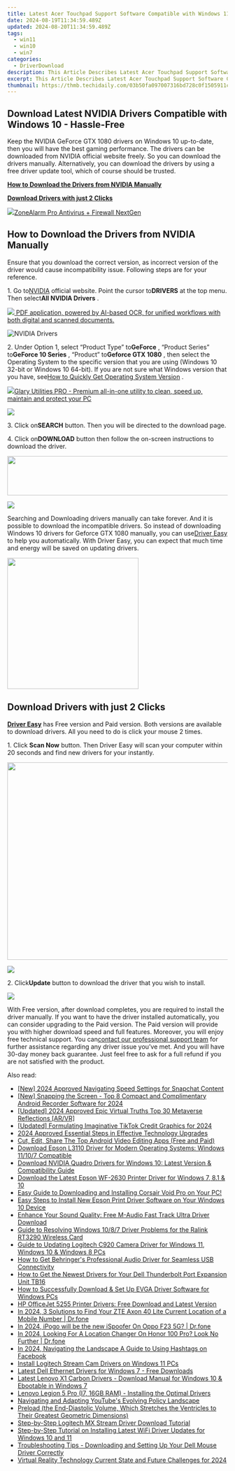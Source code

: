 ```yaml
---
title: Latest Acer Touchpad Support Software Compatible with Windows 11 - Download Now
date: 2024-08-19T11:34:59.489Z
updated: 2024-08-20T11:34:59.489Z
tags:
  - win11
  - win10
  - win7
categories:
  - DriverDownload
description: This Article Describes Latest Acer Touchpad Support Software Compatible with Windows 11 - Download Now
excerpt: This Article Describes Latest Acer Touchpad Support Software Compatible with Windows 11 - Download Now
thumbnail: https://thmb.techidaily.com/03b50fa097007316bd728c0f1505911c6985b5446ee8e6c9838cd48c592632a7.png
---
```


## Download Latest NVIDIA Drivers Compatible with Windows 10 - Hassle-Free

Keep the NVIDIA GeForce GTX 1080 drivers on Windows 10 up-to-date, then you will have the best gaming performance. The drivers can be downloaded from NVIDIA official website freely. So you can download the drivers manually. Alternatively, you can download the drivers by using a free driver update tool, which of course should be trusted.

[**How to Download the Drivers from NVIDIA Manually**](https://tools.techidaily.com/drivereasy/download/)

[**Download Drivers with just 2 Clicks**](https://tools.techidaily.com/drivereasy/download/)

<!-- affiliate ads begin -->
<a href="https://estore.zonealarm.com/order/checkout.php?PRODS=38658749&QTY=1&AFFILIATE=108875&CART=1"><img src="https://sc1.checkpoint.com/sc1/za/images/boxes/pa_500.png" border="0">ZoneAlarm Pro Antivirus + Firewall NextGen</a>
<!-- affiliate ads end -->
## **How to Download the Drivers from NVIDIA Manually**

 Ensure that you download the correct version, as incorrect version of the driver would cause incompatibility issue. Following steps are for your reference.

 1\. Go to[NVIDIA](https://tools.techidaily.com/drivereasy/download/) official website. Point the cursor to**DRIVERS** at the top menu. Then select**All NVIDIA Drivers** .

<!-- affiliate ads begin -->
<a href="https://checkout.abbyy.com/order/checkout.php?PRODS=39254762&QTY=1&AFFILIATE=108875&CART=1"> <img src="https://secure.avangate.com/images/merchant/0e5fb5c76fca16adbee503c9aff393cd/products/11_FR-Badges-NEW-FR-Standard-16-WIN-200.png" border="0"> PDF application, powered by AI-based OCR, for unified workflows with both digital and scanned documents. </a>
<!-- affiliate ads end -->
![NVIDIA Drivers](https://images.drivereasy.com/wp-content/uploads/2016/09/img_57ccd935a0f0a.jpg)

 2\. Under Option 1, select “Product Type” to**GeForce** , “Product Series” to**GeForce 10 Series** , “Product” to**Geforce GTX 1080** , then select the Operating System to the specific version that you are using (Windows 10 32-bit or Windows 10 64-bit). If you are not sure what Windows version that you have, see[How to Quickly Get Operating System Version](https://tools.techidaily.com/drivereasy/download/) .

<!-- affiliate ads begin -->
<a href="https://order.glarysoft.com/order/checkout.php?PRODS=4535075&QTY=1&AFFILIATE=108875&CART=1"><img src="https://secure.avangate.com/images/merchant/6734fa703f6633ab896eecbdfad8953a/products/GU-500_672.png" border="0">Glary Utilities PRO -  Premium all-in-one utility to clean, speed up, maintain and protect your PC</a>
<!-- affiliate ads end -->
![](https://images.drivereasy.com/wp-content/uploads/2016/10/img_581410198d290.jpg)

 3\. Click on**SEARCH** button. Then you will be directed to the download page.

 4\. Click on**DOWNLOAD** button then follow the on-screen instructions to download the driver.

<!-- affiliate ads begin -->
<a href="https://laganoo.pxf.io/c/5597632/1657399/16446" target="_top" id="1657399"><img src="//a.impactradius-go.com/display-ad/16446-1657399" border="0" alt="" width="728" height="90"/></a><img height="0" width="0" src="https://imp.pxf.io/i/5597632/1657399/16446" style="position:absolute;visibility:hidden;" border="0" />
<!-- affiliate ads end -->
![](https://images.drivereasy.com/wp-content/uploads/2016/10/img_581412f0a2c64.jpg)

 Searching and Downloading drivers manually can take forever. And it is possible to download the incompatible drivers. So instead of downloading Windows 10 drivers for Geforce GTX 1080 manually, you can use[Driver Easy](https://tools.techidaily.com/drivereasy/download/) to help you automatically. With Driver Easy, you can expect that much time and energy will be saved on updating drivers.

<!-- affiliate ads begin -->
<a href="https://coinrule.sjv.io/c/5597632/1958374/18409" target="_top" id="1958374"><img src="//a.impactradius-go.com/display-ad/18409-1958374" border="0" alt="" width="300" height="300"/></a><img height="0" width="0" src="https://imp.pxf.io/i/5597632/1958374/18409" style="position:absolute;visibility:hidden;" border="0" />
<!-- affiliate ads end -->
## **Download Drivers with just 2 Clicks**

**[Driver Easy](https://tools.techidaily.com/drivereasy/download/)**  has Free version and Paid version. Both versions are available to download drivers. All you need to do is click your mouse 2 times.

1\. Click **Scan Now**  button. Then Driver Easy will scan your computer within 20 seconds and find new drivers for your instantly.  

<!-- affiliate ads begin -->
<a href="https://ukaidot.sjv.io/c/5597632/1793234/19578" target="_top" id="1793234"><img src="//a.impactradius-go.com/display-ad/19578-1793234" border="0" alt="" width="678" height="452"/></a><img height="0" width="0" src="https://imp.pxf.io/i/5597632/1793234/19578" style="position:absolute;visibility:hidden;" border="0" />
<!-- affiliate ads end -->
![](https://images.drivereasy.com/wp-content/uploads/2017/04/img_58eca1022f7b7.png)

 2\. Click**Update** button to download the driver that you wish to install.

![](https://images.drivereasy.com/wp-content/uploads/2017/04/img_58eca27c67b42.jpg)

 With Free version, after download completes, you are required to install the driver manually. If you want to have the driver installed automatically, you can consider upgrading to the Paid version. The Paid version will provide you with higher download speed and full features. Moreover, you will enjoy free technical support. You can[contact our professional support team](https://tools.techidaily.com/drivereasy/download/) for further assistance regarding any driver issue you’ve met. And you will have 30-day money back guarantee. Just feel free to ask for a full refund if you are not satisfied with the product.

<ins class="adsbygoogle"
     style="display:block"
     data-ad-format="autorelaxed"
     data-ad-client="ca-pub-7571918770474297"
     data-ad-slot="1223367746"></ins>



<ins class="adsbygoogle"
     style="display:block"
     data-ad-client="ca-pub-7571918770474297"
     data-ad-slot="8358498916"
     data-ad-format="auto"
     data-full-width-responsive="true"></ins>

<span class="atpl-alsoreadstyle">Also read:</span>
<div><ul>
<li><a href="https://fox-info.techidaily.com/new-2024-approved-navigating-speed-settings-for-snapchat-content/"><u>[New] 2024 Approved  Navigating Speed Settings for Snapchat Content</u></a></li>
<li><a href="https://screen-mirroring-recording.techidaily.com/new-snapping-the-screen-top-8-compact-and-complimentary-android-recorder-software-for-2024/"><u>[New] Snapping the Screen - Top 8 Compact and Complimentary Android Recorder Software for 2024</u></a></li>
<li><a href="https://fox-links.techidaily.com/updated-2024-approved-epic-virtual-truths-top-30-metaverse-reflections-arvr/"><u>[Updated] 2024 Approved  Epic Virtual Truths  Top 30 Metaverse Reflections [AR/VR]</u></a></li>
<li><a href="https://tiktok-videos.techidaily.com/updated-formulating-imaginative-tiktok-credit-graphics-for-2024/"><u>[Updated] Formulating Imaginative TikTok Credit Graphics for 2024</u></a></li>
<li><a href="https://fox-direct.techidaily.com/2024-approved-essential-steps-in-effective-technology-upgrades/"><u>2024 Approved  Essential Steps in Effective Technology Upgrades</u></a></li>
<li><a href="https://ai-vdieo-software.techidaily.com/cut-edit-share-the-top-android-video-editing-apps-free-and-paid/"><u>Cut, Edit, Share The Top Android Video Editing Apps (Free and Paid)</u></a></li>
<li><a href="https://hardware-help.techidaily.com/download-epson-l3110-driver-for-modern-operating-systems-windows-11107-compatible/"><u>Download Epson L3110 Driver for Modern Operating Systems: Windows 11/10/7 Compatible</u></a></li>
<li><a href="https://hardware-help.techidaily.com/download-nvidia-quadro-drivers-for-windows-10-latest-version-and-compatibility-guide/"><u>Download NVIDIA Quadro Drivers for Windows 10: Latest Version & Compatibility Guide</u></a></li>
<li><a href="https://hardware-help.techidaily.com/download-the-latest-epson-wf-2630-printer-driver-for-windows-7-81-and-10/"><u>Download the Latest Epson WF-2630 Printer Driver for Windows 7, 8.1 & 10</u></a></li>
<li><a href="https://hardware-help.techidaily.com/1722968053394-easy-guide-to-downloading-and-installing-corsair-void-pro-on-your-pc/"><u>Easy Guide to Downloading and Installing Corsair Void Pro on Your PC!</u></a></li>
<li><a href="https://hardware-help.techidaily.com/easy-steps-to-install-new-epson-print-driver-software-on-your-windows-10-device/"><u>Easy Steps to Install New Epson Print Driver Software on Your Windows 10 Device</u></a></li>
<li><a href="https://hardware-help.techidaily.com/enhance-your-sound-quality-free-m-audio-fast-track-ultra-driver-download/"><u>Enhance Your Sound Quality: Free M-Audio Fast Track Ultra Driver Download</u></a></li>
<li><a href="https://hardware-help.techidaily.com/guide-to-resolving-windows-1087-driver-problems-for-the-ralink-rt3290-wireless-card/"><u>Guide to Resolving Windows 10/8/7 Driver Problems for the Ralink RT3290 Wireless Card</u></a></li>
<li><a href="https://hardware-help.techidaily.com/guide-to-updating-logitech-c920-camera-driver-for-windows-11-windows-10-and-windows-8-pcs/"><u>Guide to Updating Logitech C920 Camera Driver for Windows 11, Windows 10 & Windows 8 PCs</u></a></li>
<li><a href="https://hardware-help.techidaily.com/how-to-get-behringers-professional-audio-driver-for-seamless-usb-connectivity/"><u>How to Get Behringer's Professional Audio Driver for Seamless USB Connectivity</u></a></li>
<li><a href="https://hardware-help.techidaily.com/how-to-get-the-newest-drivers-for-your-dell-thunderbolt-port-expansion-unit-tb16/"><u>How to Get the Newest Drivers for Your Dell Thunderbolt Port Expansion Unit TB16</u></a></li>
<li><a href="https://hardware-help.techidaily.com/how-to-successfully-download-and-set-up-evga-driver-software-for-windows-pcs/"><u>How to Successfully Download & Set Up EVGA Driver Software for Windows PCs</u></a></li>
<li><a href="https://hardware-help.techidaily.com/hp-officejet-5255-printer-drivers-free-download-and-latest-version/"><u>HP OfficeJet 5255 Printer Drivers: Free Download and Latest Version</u></a></li>
<li><a href="https://android-location-track.techidaily.com/in-2024-3-solutions-to-find-your-zte-axon-40-lite-current-location-of-a-mobile-number-drfone-by-drfone-virtual-android/"><u>In 2024, 3 Solutions to Find Your ZTE Axon 40 Lite Current Location of a Mobile Number | Dr.fone</u></a></li>
<li><a href="https://android-pokemon-go.techidaily.com/in-2024-ipogo-will-be-the-new-ispoofer-on-oppo-f23-5g-drfone-by-drfone-virtual-android/"><u>In 2024, iPogo will be the new iSpoofer On Oppo F23 5G? | Dr.fone</u></a></li>
<li><a href="https://phone-solutions.techidaily.com/in-2024-looking-for-a-location-changer-on-honor-100-pro-look-no-further-drfone-by-drfone-virtual-android/"><u>In 2024, Looking For A Location Changer On Honor 100 Pro? Look No Further | Dr.fone</u></a></li>
<li><a href="https://facebook-video-content.techidaily.com/in-2024-navigating-the-landscape-a-guide-to-using-hashtags-on-facebook/"><u>In 2024, Navigating the Landscape  A Guide to Using Hashtags on Facebook</u></a></li>
<li><a href="https://hardware-help.techidaily.com/install-logitech-stream-cam-drivers-on-windows-11-pcs/"><u>Install Logitech Stream Cam Drivers on Windows 11 PCs</u></a></li>
<li><a href="https://hardware-help.techidaily.com/latest-dell-ethernet-drivers-for-windows-7-free-downloads/"><u>Latest Dell Ethernet Drivers for Windows 7 - Free Downloads</u></a></li>
<li><a href="https://hardware-help.techidaily.com/latest-lenovo-x1-carbon-drivers-download-manual-for-windows-10-and-ebootable-in-windows-7/"><u>Latest Lenovo X1 Carbon Drivers - Download Manual for Windows 10 & Ebootable in Windows 7</u></a></li>
<li><a href="https://hardware-help.techidaily.com/lenovo-legion-5-pro-i7-16gb-ram-installing-the-optimal-drivers/"><u>Lenovo Legion 5 Pro (I7, 16GB RAM) - Installing the Optimal Drivers</u></a></li>
<li><a href="https://youtube-lab.techidaily.com/ating-and-adapting-youtubes-evolving-policy-landscape/"><u>Navigating and Adapting  YouTube's Evolving Policy Landscape</u></a></li>
<li><a href="https://hardware-help.techidaily.com/preload-the-end-diastolic-volume-which-stretches-the-ventricles-to-their-greatest-geometric-dimensions/"><u>Preload (the End-Diastolic Volume, Which Stretches the Ventricles to Their Greatest Geometric Dimensions)</u></a></li>
<li><a href="https://hardware-help.techidaily.com/step-by-step-logitech-mx-stream-driver-download-tutorial/"><u>Step-by-Step Logitech MX Stream Driver Download Tutorial</u></a></li>
<li><a href="https://hardware-help.techidaily.com/step-by-step-tutorial-on-installing-latest-wifi-driver-updates-for-windows-10-and-11/"><u>Step-by-Step Tutorial on Installing Latest WiFi Driver Updates for Windows 10 and 11</u></a></li>
<li><a href="https://hardware-help.techidaily.com/troubleshooting-tips-downloading-and-setting-up-your-dell-mouse-driver-correctly/"><u>Troubleshooting Tips - Downloading and Setting Up Your Dell Mouse Driver Correctly</u></a></li>
<li><a href="https://extra-resources.techidaily.com/virtual-reality-technology-current-state-and-future-challenges-for-2024/"><u>Virtual Reality Technology  Current State and Future Challenges for 2024</u></a></li>
</ul></div>
